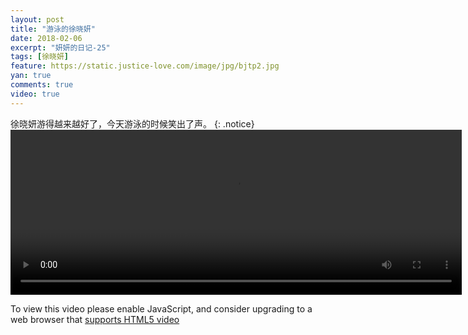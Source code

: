 ```yaml
---
layout: post
title: "游泳的徐晓妍"
date: 2018-02-06
excerpt: "妍妍的日记-25"
tags: [徐晓妍]
feature: https://static.justice-love.com/image/jpg/bjtp2.jpg
yan: true
comments: true
video: true
---
```

徐晓妍游得越来越好了，今天游泳的时候笑出了声。
{: .notice}
<video id="my-video" class="video-js vjs-16-9" controls preload="auto" width="722" height="264" data-setup="{}">
    <source src="{{ site.staticUrl }}/yanyan/video/xizao.mp4" type='video/mp4'>
    <p class="vjs-no-js">
      To view this video please enable JavaScript, and consider upgrading to a web browser that
      <a href="http://videojs.com/html5-video-support/" target="_blank">supports HTML5 video</a>
    </p>
  </video>